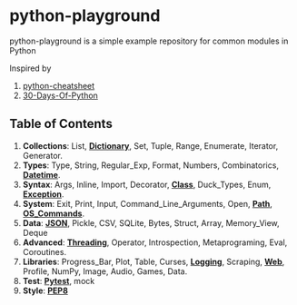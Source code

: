 # python-playground
python-playground is a simple example repository for common modules in Python

Inspired by 

1. [python-cheatsheet](https://github.com/androchentw/python-cheatsheet)
2. [30-Days-Of-Python](https://github.com/androchentw/30-Days-Of-Python)


## Table of Contents

1. **Collections**: List, **[Dictionary]**, Set, Tuple, Range, Enumerate, Iterator, Generator.
2. **Types**: Type, String, Regular_Exp, Format, Numbers, Combinatorics, **[Datetime]**.
3. **Syntax**: Args, Inline, Import, Decorator, **[Class]**, Duck_Types, Enum, **[Exception]**.
4. **System**: Exit, Print, Input, Command_Line_Arguments, Open, **[Path]**, **[OS_Commands]**.
5. **Data**: **[JSON]**, Pickle, CSV, SQLite, Bytes, Struct, Array, Memory_View, Deque
6. **Advanced**: **[Threading]**, Operator, Introspection, Metaprograming, Eval, Coroutines.
7. **Libraries**: Progress_Bar, Plot, Table, Curses, **[Logging]**, Scraping, **[Web]**, Profile, NumPy, Image, Audio, Games, Data.
8. **Test**: **[Pytest]**, mock
9. **Style**: **[PEP8]**




<!-- Links -->

[Dictionary]: 1-collections/dictionary/README.md
[Datetime]: 2-types/datetime/README.md
[Class]: 3-syntax/class/README.md
[Exception]: 3-syntax/path/README.md

[Path]: 4-system/path/README.md
[OS_Commands]: 4-system/os-commands/README.md
[JSON]: 5-data/json/README.md
[Threading]: 6-advanced/threading/README.md

[Web]: 7-libraries/web/README.md
[Logging]: 7-libraries/logging/README.md
[Pytest]: 8-test/pytest/README.md
[PEP8]: 9-style/pep8/README.md
